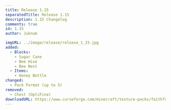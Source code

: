 ```yaml
---
title: Release 1.15
separatedTitle: Release 1.15
description: 1.15 Changelog
comments: true
id: 1.15
author: Juknum

imgURL: ../image/release/release_1_15.jpg
added:
  - Blocks:
    - Sugar Cane
    - Bee Hive
    - Bee Nest
  - Items:
    - Honey Bottle
changed:
  - Pack Format (up to 5)
removed:
  - Chest (OptiFine)
downloadURL: https://www.curseforge.com/minecraft/texture-packs/faithful-3d/files/2842038
---
```

